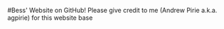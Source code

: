 #Bess' Website on GitHub!
Please give credit to me (Andrew Pirie a.k.a. agpirie) for this website base

